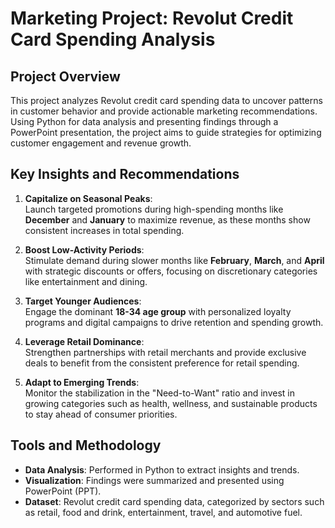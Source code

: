 # Marketing Project: Revolut Credit Card Spending Analysis

## Project Overview

This project analyzes Revolut credit card spending data to uncover patterns in customer behavior and provide actionable marketing recommendations. Using Python for data analysis and presenting findings through a PowerPoint presentation, the project aims to guide strategies for optimizing customer engagement and revenue growth.

## Key Insights and Recommendations

1. **Capitalize on Seasonal Peaks**:  
   Launch targeted promotions during high-spending months like **December** and **January** to maximize revenue, as these months show consistent increases in total spending.

2. **Boost Low-Activity Periods**:  
   Stimulate demand during slower months like **February**, **March**, and **April** with strategic discounts or offers, focusing on discretionary categories like entertainment and dining.

3. **Target Younger Audiences**:  
   Engage the dominant **18-34 age group** with personalized loyalty programs and digital campaigns to drive retention and spending growth.

4. **Leverage Retail Dominance**:  
   Strengthen partnerships with retail merchants and provide exclusive deals to benefit from the consistent preference for retail spending.

5. **Adapt to Emerging Trends**:  
   Monitor the stabilization in the "Need-to-Want" ratio and invest in growing categories such as health, wellness, and sustainable products to stay ahead of consumer priorities.

## Tools and Methodology

- **Data Analysis**: Performed in Python to extract insights and trends.
- **Visualization**: Findings were summarized and presented using PowerPoint (PPT).
- **Dataset**: Revolut credit card spending data, categorized by sectors such as retail, food and drink, entertainment, travel, and automotive fuel.

